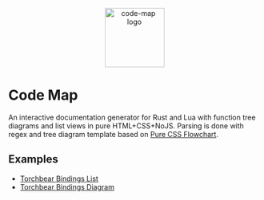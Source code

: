 <p align="center"><img width="119" src="https://i.imgur.com/tbXrDvO.png" alt="code-map logo">


# Code Map
An interactive documentation generator for Rust and Lua with function tree diagrams and list views in pure HTML+CSS+NoJS.  Parsing is done with regex and tree diagram template based on [Pure CSS Flowchart](https://codepen.io/round/pen/RgpEoE).

## Examples

* [Torchbear Bindings List](https://foundpatterns.github.io/torchbear-docs/torchbear-list-0.9.0-d3463da.html)
* [Torchbear Bindings Diagram](https://foundpatterns.github.io/torchbear-docs/torchbear-diagram-0.9.0-0ace848.html)
